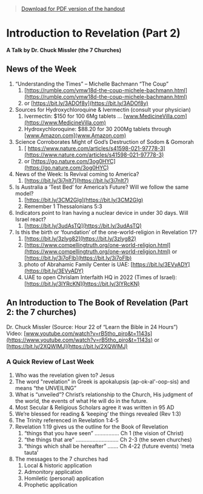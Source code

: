 >[Download for PDF version of the handout](/week092621.pdf)

# Introduction to Revelation (Part 2)
**A Talk by Dr. Chuck Missler (the 7 Churches)**

## News of the Week
						
1. “Understanding the Times” – Michelle Bachmann “The Coup”
	1. [https://rumble.com/vmw18d-the-coup-michele-bachmann.html](https://rumble.com/vmw18d-the-coup-michele-bachmann.html)
	1. or   [https://bit.ly/3ADOf8y](https://bit.ly/3ADOf8y)
1. Sources for Hydroxychloroquine & Ivermectin (consult your physician)
	1. Ivermectin:  $150 for 100  6Mg tablets … [www.MedicineVilla.com](https://www.MedicineVilla.com)
	1. Hydroxychloroquine: $88.20 for 30  200Mg tablets through [www.Amazon.com](www.Amazon.com)
1. Science Corroborates Might of God’s Destruction of Sodom & Gomorah
	1. [ https://www.nature.com/articles/s41598-021-97778-3](https://www.nature.com/articles/s41598-021-97778-3)
	1. or   [https://go.nature.com/3og0HYC](https://go.nature.com/3og0HYC) 
1. News of the Week:  Is Revival coming to America? 
	1. [https://bit.ly/3i7nIt7](https://bit.ly/3i7nIt7) 
1. Is Australia a ‘Test Bed’ for America’s Future?  Will we follow the same model?
	1. [https://bit.ly/3CM2GIg](https://bit.ly/3CM2GIg)
	1. Remember 1 Thessalonians 5:3 
1. Indicators point to Iran having a nuclear device in under 30 days. Will Israel react?
	1.  [https://bit.ly/3udAsTQ](https://bit.ly/3udAsTQ)
1. Is this the birth or ‘foundation’ of the one-world-religion in Revelation 17?
	1. [https://bit.ly/3zIyg82](https://bit.ly/3zIyg82)
	1. [https://www.compellingtruth.org/one-world-religion.html](https://www.compellingtruth.org/one-world-religion.html)   or  [https://bit.ly/3i7oFlb](https://bit.ly/3i7oFlb)
	2. photo of Abrahamic Family Center is UAE:  [https://bit.ly/3EVyADY](https://bit.ly/3EVyADY)
	2. UAE to open Chrislam Interfaith HQ in 2022 (Times of Israel):  [https://bit.ly/3lYRcKN](https://bit.ly/3lYRcKN) 

## An Introduction to The Book of Revelation (Part 2: the 7 churches)
Dr. Chuck Missler   (Source: Hour 22 of “Learn the Bible in 24 Hours”)   
Video: [www.youtube.com/watch?v=rB5tho_piro&t=1143s](https://www.youtube.com/watch?v=rB5tho_piro&t=1143s) or [https://bit.ly/2XQWlMJ](https://bit.ly/2XQWlMJ) 

### A Quick Review of Last Week
1. Who was the revelation given to?  Jesus
1. The word "revelation" in Greek is apokalupsis (ap-ok-al'-oop-sis) and means “the UNVEILING” 
1. What is “unveiled”?  Christ’s relationship to the Church, His judgment of the world, the events of what He will do in the future.
1. Most Secular & Religious Scholars agree it was written in 95 AD 
1. We’re blessed for reading & ‘keeping’ the things revealed (Rev 1:3)
1. The Trinity referenced in Revelation 1:4-5 
1. Revelation 1:19 gives us the outline for the Book of Revelation
	1. “things that you have seen” ……………. Ch 1 (the vision of Christ)
	1. “the things that are” ………………………. Ch 2-3 (the seven churches)
	1. “things which shall be hereafter” ……. Ch 4-22 (future events) ‘meta tauta’
1. The messages to the 7 churches had 
	1. Local & historic application
	1. Admonitory application
	1. Homiletic (personal) application
	1. Prophetic application

